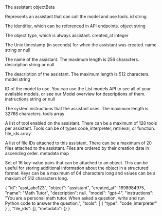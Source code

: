 The assistant objectBeta

Represents an assistant that can call the model and use tools.
id
string

The identifier, which can be referenced in API endpoints.
object
string

The object type, which is always assistant.
created_at
integer

The Unix timestamp (in seconds) for when the assistant was created.
name
string or null

The name of the assistant. The maximum length is 256 characters.
description
string or null

The description of the assistant. The maximum length is 512 characters.
model
string

ID of the model to use. You can use the List models API to see all of your available models, or see our Model overview for descriptions of them.
instructions
string or null

The system instructions that the assistant uses. The maximum length is 32768 characters.
tools
array

A list of tool enabled on the assistant. There can be a maximum of 128 tools per assistant. Tools can be of types code_interpreter, retrieval, or function.
file_ids
array

A list of file IDs attached to this assistant. There can be a maximum of 20 files attached to the assistant. Files are ordered by their creation date in ascending order.
metadata
map

Set of 16 key-value pairs that can be attached to an object. This can be useful for storing additional information about the object in a structured format. Keys can be a maximum of 64 characters long and values can be a maxium of 512 characters long.



{
  "id": "asst_abc123",
  "object": "assistant",
  "created_at": 1698984975,
  "name": "Math Tutor",
  "description": null,
  "model": "gpt-4",
  "instructions": "You are a personal math tutor. When asked a question, write and run Python code to answer the question.",
  "tools": [
    {
      "type": "code_interpreter"
    }
  ],
  "file_ids": [],
  "metadata": {}
}
